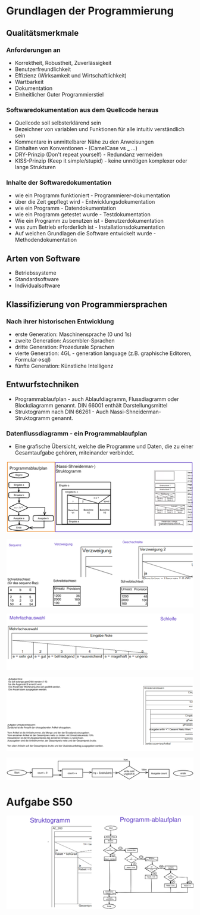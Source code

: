 # Grundlagen der Programmierung

## Qualitätsmerkmale

### Anforderungen an

- Korrektheit, Robustheit, Zuverlässigkeit
- Benutzerfreundlichkeit
- Effizienz (Wirksamkeit und Wirtschaftlichkeit)
- Wartbarkeit
- Dokumentation
- Einheitlicher Guter Programmierstiel

### Softwaredokumentation aus dem Quellcode heraus

- Quellcode soll selbsterklärend sein
- Bezeichner von variablen und Funktionen für alle intuitiv verständlich sein
- Kommentare in unmittelbarer Nähe zu den Anweisungen
- Einhalten von Konventionen - (CamelCase vs _ ...)
- DRY-Prinzip (Don't repeat yourself) - Redundanz vermeiden
- KISS-Prinzip (Keep it simple/stupid) - keine unnötigen komplexer oder lange Strukturen

### Inhalte der Softwaredokumentation

- wie ein Programm funktioniert - Programmierer-dokumentation
- über die Zeit gepflegt wird - Entwicklungsdokumentation
- wie ein Programm - Datendokumentation
- wie ein Programm getestet wurde - Testdokumentation
- Wie ein Programm zu benutzen ist - Benutzerdokumentation
- was zum Betrieb erforderlich ist - Installationsdokumentation
- Auf welchen Grundlagen die Software entwickelt wurde - Methodendokumentation

## Arten von Software

- Betriebssysteme
- Standardsoftware
- Individualsoftware

## Klassifizierung von Programmiersprachen
### Nach ihrer historischen Entwicklung
- erste Generation: Maschinensprache (0 und 1s)
- zweite Generation: Assembler-Sprachen
- dritte Generation: Prozedurale Sprachen
- vierte Generation: 4GL - generation language (z.B. graphische Editoren, Formular->sql)
- fünfte Generation: Künstliche Intelligenz

## Entwurfstechniken
- Programmablaufplan - auch Ablaufdiagramm, Flussdiagramm oder Blockdiagramm genannt. DIN 66001 enthält Darstellungsmittel
- Struktogramm nach DIN 66261 - Auch Nassi-Shneiderman-Struktogramm genannt.

### Datenflussdiagramm - ein Programmablaufplan
- Eine grafische Übersicht, welche die Programme und Daten, die zu einer Gesamtaufgabe gehören, miteinander verbindet.

![Struktogramm Bild1](./struktogramm1.svg)

![Struktogramm Bild2](./struktogramm2.svg)

![Struktogramm Bild3](./struktogramm3.svg)

![Struktogramm Bild4](./struktogramm4.svg)

![Ablaufplan](./ablaufplan.svg)


# Aufgabe S50

![Alt text](./AES50_komplett.svg)